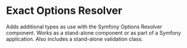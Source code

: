 # Exact Options Resolver
Adds additional types as use with the Symfony Options Resolver component. Works as a stand-alone component or as part of a Symfony application.  Also includes a stand-alone validation class.
